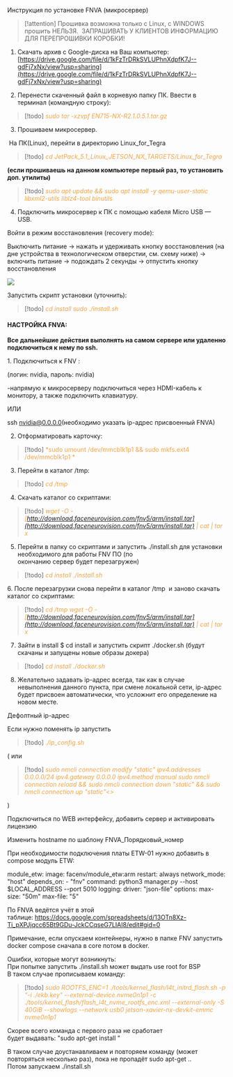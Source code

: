 

Инструкция по установке FNVA (микросервер)

> [!attention] 
> Прошивка возможна только с Linux, с WINDOWS прошить НЕЛЬЗЯ. 
ЗАПРАШИВАТЬ У КЛИЕНТОВ ИНФОРМАЦИЮ ДЛЯ ПЕРЕПРОШИВКИ КОРОБКИ! 

1. Скачать архив с Google-диска на Ваш компьютер: [](https://drive.google.com/file/d/1ENuoowEaxBNBlc6mYgeMNiXb2SqhbYcd/view?usp=share_link)[https://drive.google.com/file/d/1kFzTrDRkSVLUPhnXdpfK7J--gdFj7xNx/view?usp=sharing](https://drive.google.com/file/d/1kFzTrDRkSVLUPhnXdpfK7J--gdFj7xNx/view?usp=sharing)

2. Перенести скаченный файл в корневую папку ПК. Ввести в терминал (командную строку):

> [!todo] 
> <span style="color: #f4a448">*sudo tar -xzvpf EN715-NX-R2.1.0.5.1.tar.gz*</span>

3. Прошиваем микросервер.

 На ПК(Linux), перейти в директорию Linux_for_Tegra
> [!todo] 
> <span style="color: #f4a448">*cd JetPack_5.1_Linux_JETSON_NX_TARGETS/Linux_for_Tegra*</span> 

**(если прошиваешь на данном компьютере первый раз, то установить доп. утилиты)**

> [!todo] 
> <span style="color: #f4a448">*sudo apt update && sudo apt install -y qemu-user-static libxml2-utils liblz4-tool binutils*</span>

4. Подключить микросервер к ПК с помощью кабеля Micro USB — USB.

Войти в режим восстановления (recovery mode):

Выключить питание -> нажать и удерживать кнопку восстановления (на дне устройства в технологическом отверстии, см. схему ниже) -> включить питание -> подождать 2 секунды -> отпустить кнопку восстановления

  

![](https://complitech.aspro.cloud/files/download/4f9d2e29-0142-11ee-a147-fa163e2ff576)

Запустить скрипт установки (уточнить):

> [!todo] 
> <span style="color: #f4a448">*cd install 
sudo ./install.sh*</span>

  

#### НАСТРОЙКА FNVA:  

**Все дальнейшие действия выполнять на самом сервере или удаленно подключиться к нему по ssh.**

1. Подключиться к FNV :  

(логин: nvidia, пароль: nvidia)

-напрямую к микросерверу подключиться через HDMI-кабель к монитору, а также подключить клавиатуру.

ИЛИ

ssh nvidia@0.0.0.0(необходимо указать ip-адрес присвоенный FNVA)

2. Отформатировать карточку:

> [!todo] 
> <span style="color: #f4a448">*sudo umount /dev/mmcblk1p1 && sudo mkfs.ext4 /dev/mmcblk1p1 *</span>

3. Перейти в каталог /tmp:

> [!todo] 
> <span style="color: #f4a448">*cd /tmp*</span> 

4. Скачать каталог со скриптами:

> [!todo] 
> <span style="color: #f4a448">*wget -O - [http://download.faceneurovision.com/fnv5/arm/install.tar](http://download.faceneurovision.com/fnv5/arm/install.tar) | cat | tar x*</span> 

5. Перейти в папку со скриптами и запустить ./install.sh для установки необходимого для работы FNV ПО (по  
окончанию сервер будет перезагружен)

> [!todo] 
> <span style="color: #f4a448">*cd install
./install.sh*</span>

6. После перезагрузки снова перейти в каталог /tmp  и заново скачать каталог со скриптами: 

> [!todo] 
> <span style="color: #f4a448">*cd /tmp
wget -O - [http://download.faceneurovision.com/fnv5/arm/install.tar](http://download.faceneurovision.com/fnv5/arm/install.tar) | cat | tar x*</span> 

7. Зайти в install $ cd install и запустить скрипт ./docker.sh (будут скачаны и запущены новые образы докера)

> [!todo] 
> <span style="color: #f4a448">*cd install
./docker.sh*</span> 

8. Желательно задавать ip-адрес всегда, так как в случае невыполнения данного пункта, при смене локальной сети, ip-адрес будет присвоен автоматически, что усложнит его определение на новом месте.    

Дефолтный ip-адрес

Если нужно поменять ip запустить

> [!todo] 
> <span style="color: #f4a448">*./ip_config.sh*</span> 

( или  

> [!todo] 
> <span style="color: #f4a448">*sudo nmcli connection modify "static" ipv4.addresses 0.0.0.0/24 ipv4.gateway 0.0.0.0 ipv4.method manual
sudo nmcli connection reload && sudo nmcli connection down "static" && sudo nmcli connection up "static"*<>

)

Подключиться по WEB интерфейсу, добавить сервер и активировать лицензию

Изменить hostname по шаблону FNVA_Порядковый_номер

При необходимости подключения платы ETW-01 нужно добавить в compose модуль ETW:

  module_etw:
	image: facenv/module_etw:arm
    restart: always
    network_mode: "host"
    depends_on:
      - "fnv"
    command: python3 manager.py --host $LOCAL_ADDRESS --port 5010
    logging:
      driver: "json-file"
      options:
        max-size: "50m"
        max-file: "5"


По FNVA ведётся учёт в этой таблице: https://docs.google.com/spreadsheets/d/13OTn8Xz-Ti_pXPJjqcc65Bt9GDu-JckCCqseG7LIAI8/edit#gid=0  
  
Примечание, если опускаем контейнеры, нужно в папке FNV запустить docker compose сначала в core потом в docker.

Ошибки, которые могут возникнуть:  
При попытке запустить ./install.sh может выдать use root for BSP  
В таком случае прописываем команду: 
> [!todo] 
> <span style="color: #f4a448">*sudo ROOTFS_ENC=1 ./tools/kernel_flash/l4t_initrd_flash.sh -p "-i ./ekb.key" --external-device nvme0n1p1 -c ./tools/kernel_flash/flash_l4t_nvme_rootfs_enc.xml --external-only -S 40GiB --showlogs --network usb0 jetson-xavier-nx-devkit-emmc nvme0n1p1*</span> 
  
Скорее всего команда с первого раза не сработает  
будет выдавать: "sudo apt-get install <service>"

В таком случае доустанавливаем и повторяем команду (может повторяться несколько раз), пока не пропадёт sudo apt-get ..  
Потом запускаем ./install.sh